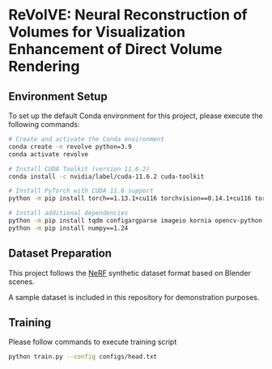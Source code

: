 # ReVolVE: Neural Reconstruction of Volumes for Visualization Enhancement of Direct Volume Rendering

## Environment Setup
To set up the default Conda environment for this project, please execute the following commands:
```bash
# Create and activate the Conda environment
conda create -n revolve python=3.9
conda activate revolve

# Install CUDA Toolkit (version 11.6.2)
conda install -c nvidia/label/cuda-11.6.2 cuda-toolkit

# Install PyTorch with CUDA 11.6 support
python -m pip install torch==1.13.1+cu116 torchvision==0.14.1+cu116 torchaudio==0.13.1 --extra-index-url https://download.pytorch.org/whl/cu116

# Install additional dependencies
python -m pip install tqdm configargparse imageio kornia opencv-python scipy plyfile scikit-image lpips
python -m pip install numpy==1.24
```

## Dataset Preparation
This project follows the [NeRF](https://www.matthewtancik.com/nerf) synthetic dataset format based on Blender scenes.

A sample dataset is included in this repository for demonstration purposes.

## Training
Please follow commands to execute training script
```bash
python train.py --config configs/head.txt
```
